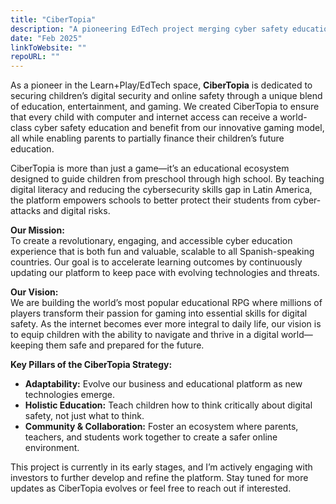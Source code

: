 ```yaml
---
title: "CiberTopia"
description: "A pioneering EdTech project merging cyber safety education, entertainment, and gaming to protect children online."
date: "Feb 2025"
linkToWebsite: ""
repoURL: ""
---
```


As a pioneer in the Learn+Play/EdTech space, **CiberTopia** is dedicated to securing children’s digital security and online safety through a unique blend of education, entertainment, and gaming. We created CiberTopia to ensure that every child with computer and internet access can receive a world-class cyber safety education and benefit from our innovative gaming model, all while enabling parents to partially finance their children’s future education.

CiberTopia is more than just a game—it’s an educational ecosystem designed to guide children from preschool through high school. By teaching digital literacy and reducing the cybersecurity skills gap in Latin America, the platform empowers schools to better protect their students from cyber-attacks and digital risks.

**Our Mission:**  
To create a revolutionary, engaging, and accessible cyber education experience that is both fun and valuable, scalable to all Spanish-speaking countries. Our goal is to accelerate learning outcomes by continuously updating our platform to keep pace with evolving technologies and threats.

**Our Vision:**  
We are building the world’s most popular educational RPG where millions of players transform their passion for gaming into essential skills for digital safety. As the internet becomes ever more integral to daily life, our vision is to equip children with the ability to navigate and thrive in a digital world—keeping them safe and prepared for the future.

**Key Pillars of the CiberTopia Strategy:**
- **Adaptability:** Evolve our business and educational platform as new technologies emerge.
- **Holistic Education:** Teach children how to think critically about digital safety, not just what to think.
- **Community & Collaboration:** Foster an ecosystem where parents, teachers, and students work together to create a safer online environment.

This project is currently in its early stages, and I’m actively engaging with investors to further develop and refine the platform. Stay tuned for more updates as CiberTopia evolves or feel free to reach out if interested.